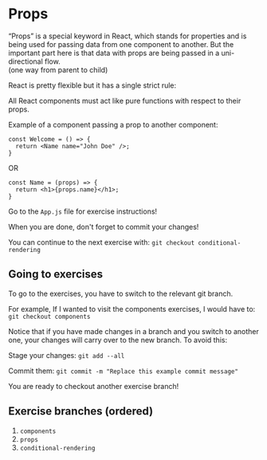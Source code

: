 # Props

“Props” is a special keyword in React, which stands for properties and is being used for passing data from one component to another. But the important part here is that data with props are being passed in a uni-directional flow.  
(one way from parent to child)

React is pretty flexible but it has a single strict rule:

All React components must act like pure functions with respect to their props.

Example of a component passing a prop to another component:
```
const Welcome = () => {
  return <Name name="John Doe" />;
}
```
OR
```
const Name = (props) => {
  return <h1>{props.name}</h1>;
}
```

Go to the `App.js` file for exercise instructions!

When you are done, don't forget to commit your changes!

You can continue to the next exercise with: `git checkout conditional-rendering`

## Going to exercises

To go to the exercises, you have to switch to the relevant git branch.

For example, If I wanted to visit the components exercises, I would have to: `git checkout components`

Notice that if you have made changes in a branch and you switch to another one, your changes will carry over to the new branch. To avoid this:

Stage your changes: `git add --all`

Commit them: `git commit -m "Replace this example commit message"`

You are ready to checkout another exercise branch!

## Exercise branches (ordered)

1. `components`
2. `props`
3. `conditional-rendering`